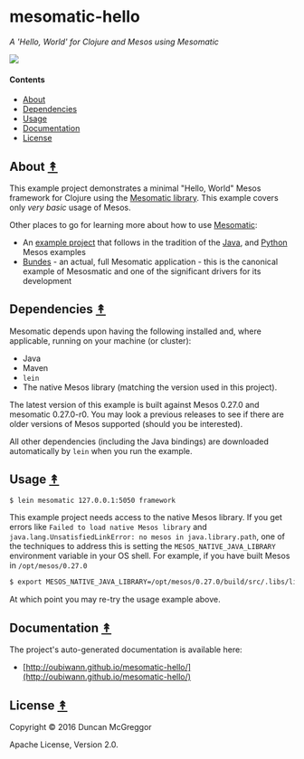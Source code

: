 # mesomatic-hello

*A 'Hello, World' for Clojure and Mesos using Mesomatic*

[![][mesos-logo]][mesos-logo-large]

[mesos-logo]: resources/images/Apache-Mesos-logo-x250.png
[mesos-logo-large]: resources/images/Apache-Mesos-logo-x1000.png


#### Contents

* [About](#about-)
* [Dependencies](#dependencies-)
* [Usage](#usage-)
* [Documentation](#documentation-)
* [License](#license-)


## About [&#x219F;](#contents)

This example project demonstrates a minimal "Hello, World" Mesos framework for Clojure using the [Mesomatic library](https://github.com/pyr/mesomatic). This example covers only *very basic* usage of Mesos.

Other places to go for learning more about how to use [Mesomatic](https://github.com/pyr/mesomatic):

* An [example project](https://github.com/oubiwann/mesomatic-example) that follows in the tradition of the [Java](https://github.com/apache/mesos/tree/master/src/examples/java), and [Python](https://github.com/apache/mesos/tree/master/src/examples/python) Mesos examples
* [Bundes](https://github.com/pyr/bundes/) - an actual, full Mesomatic application - this is the canonical example of Mesosmatic and one of the significant drivers for its development


## Dependencies [&#x219F;](#contents)

Mesomatic depends upon having the following installed and, where applicable, running on your machine (or cluster):

* Java
* Maven
* ``lein``
* The native Mesos library (matching the version used in this project).

The latest version of this example is built against Mesos 0.27.0 and mesomatic 0.27.0-r0. You may look a previous releases to see if there are older versions of Mesos supported (should you be interested).

All other dependencies (including the Java bindings) are downloaded automatically by ``lein`` when you run the example.


## Usage [&#x219F;](#contents)

```bash
$ lein mesomatic 127.0.0.1:5050 framework
```

This example project needs access to the native Mesos library. If you get errors like ``Failed to load native Mesos library`` and ``java.lang.UnsatisfiedLinkError: no mesos in java.library.path``, one of the techniques to address this is setting the ``MESOS_NATIVE_JAVA_LIBRARY`` environment variable in your OS shell. For example, if you have built Mesos in ``/opt/mesos/0.27.0``

```bash
$ export MESOS_NATIVE_JAVA_LIBRARY=/opt/mesos/0.27.0/build/src/.libs/libmesos.so
```

At which point you may re-try the usage example above.


## Documentation [&#x219F;](#contents)

The project's auto-generated documentation is available here:

* [http://oubiwann.github.io/mesomatic-hello/](http://oubiwann.github.io/mesomatic-hello/)


## License [&#x219F;](#contents)

Copyright © 2016 Duncan McGreggor

Apache License, Version 2.0.
